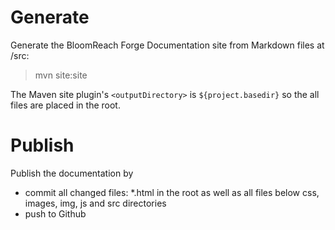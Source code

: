 
# Generate

Generate the BloomReach Forge Documentation site from Markdown files at /src:  

> mvn site:site 

The Maven site plugin's `<outputDirectory>` is `${project.basedir}` so the all files are placed in the root.


# Publish

Publish the documentation by
- commit all changed files: *.html in the root as well as all files below css, images, img, js and src directories
- push to Github

